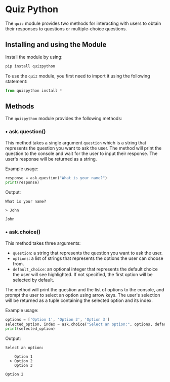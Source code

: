 # Quiz Python

The `quiz` module provides two methods for interacting with users to obtain their responses to questions or multiple-choice questions.

## Installing and using the Module

Install the module by using:
```bash
pip install quizpython
```

To use the `quiz` module, you first need to import it using the following statement:

```python
from quizpython install *
```

## Methods

The `quizpython` module provides the following methods:

### • ask.question()

This method takes a single argument `question` which is a string that represents the question you want to ask the user. The method will print the question to the console and wait for the user to input their response. The user's response will be returned as a string.

Example usage:
```python
response = ask.question("What is your name?")
print(response)
```

Output:
```
What is your name?

> John

John
```

### • ask.choice()

This method takes three arguments:

- `question`: a string that represents the question you want to ask the user.
- `options`: a list of strings that represents the options the user can choose from.
- `default_choice`: an optional integer that represents the default choice the user will see highlighted. If not specified, the first option will be selected by default.

The method will print the question and the list of options to the console, and prompt the user to select an option using arrow keys. The user's selection will be returned as a tuple containing the selected option and its index.

Example usage:
```python
options = ['Option 1', 'Option 2', 'Option 3']
selected_option, index = ask.choice("Select an option:", options, default_choice=2)
print(selected_option)
```

Output:
```
Select an option:

    Option 1
  > Option 2
    Option 3

Option 2
```
